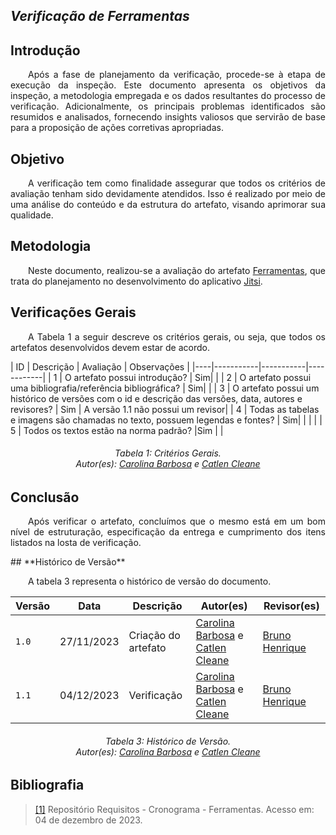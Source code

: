 ## ***Verificação de Ferramentas***

## **Introdução**
<p align="justify"> 
&emsp;&emsp;Após a fase de planejamento da verificação, procede-se à etapa de execução da inspeção. Este documento apresenta os objetivos da inspeção, a metodologia empregada e os dados resultantes do processo de verificação. Adicionalmente, os principais problemas identificados são resumidos e analisados, fornecendo insights valiosos que servirão de base para a proposição de ações corretivas apropriadas.
</p>

## **Objetivo**
<p align="justify"> 
&emsp;&emsp;A verificação tem como finalidade assegurar que todos os critérios de avaliação tenham sido devidamente atendidos. Isso é realizado por meio de uma análise do conteúdo e da estrutura do artefato, visando aprimorar sua qualidade.
</p>

## **Metodologia**
<p align="justify"> 
&emsp;&emsp;Neste documento, realizou-se a avaliação do artefato <a href="https://requisitos-de-software.github.io/2023.2-Jitsi/Planejamento/ferramentas/">Ferramentas</a>, que trata do planejamento no desenvolvimento do aplicativo <a href="https://requisitos-de-software.github.io/2023.2-Jitsi/">Jitsi</a>.
</p>

## **Verificações Gerais**
<p align="justify"> 
&emsp;&emsp;A Tabela 1 a seguir descreve os critérios gerais, ou seja, que todos os artefatos desenvolvidos devem estar de acordo.
</p>
| ID | Descrição | Avaliação | Observações |
|----|-----------|-----------|------------|
| 1  | O artefato possui introdução? | Sim| |
| 2  | O artefato possui uma bibliografia/referência bibliográfica? | Sim| |
| 3  | O artefato possui um histórico de versões com o id e descrição das versões, data, autores e revisores? | Sim  | A versão 1.1 não possui um revisor|
| 4  | Todas as tabelas e imagens são chamadas no texto, possuem legendas e fontes? | Sim| |  |  |
| 5  | Todos os textos estão na norma padrão? |Sim | |

<center>
<h6> Tabela 1: Critérios Gerais.
<br/> Autor(es): <a href="https://github.com/CarolinaBarb">Carolina Barbosa</a> e <a href="https://github.com/catlenc">Catlen Cleane</a></h6>
</center>

## **Conclusão**
<p align="justify"> 
&emsp;&emsp;Após verificar o artefato, concluímos que o mesmo está em um bom nível de estruturação, especificação da entrega e cumprimento dos itens listados na losta de verificação.

</p>
## **Histórico de Versão**
<p align="justify">
&emsp;&emsp;A tabela 3 representa o histórico de versão do documento.
</p>

| Versão | Data | Descrição | Autor(es)| Revisor(es)|
|--------|------|-----------|----------|------------|
|`1.0` | 27/11/2023 | Criação do artefato | [Carolina Barbosa](https://github.com/CarolinaBarb) e [Catlen Cleane](https://github.com/catlenc) | [Bruno Henrique](https://github.com/BrunoHenrique00) |
|`1.1` | 04/12/2023 | Verificação | [Carolina Barbosa](https://github.com/CarolinaBarb) e [Catlen Cleane](https://github.com/catlenc) | [Bruno Henrique](https://github.com/BrunoHenrique00) |

<center>
<h6> Tabela 3: Histórico de Versão.
<br/> Autor(es): <a href="https://github.com/CarolinaBarb">Carolina Barbosa</a> e <a href="https://github.com/catlenc">Catlen Cleane</a></h6>
</center>

## **Bibliografia**

> <a href="https://github.com/Requisitos-de-Software/2023.2-Jitsi">[1]</a> Repositório Requisitos - Cronograma - Ferramentas. Acesso em: 04 de dezembro de 2023.